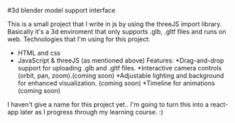 
#3d blender model support interface 

This is a small project that I write in js by using the threeJS import library.
Basically it's a 3d enviroment that only supports .glb, .gltf files and runs on web.
Technologies that I'm using for this project:
   * HTML and css
   * JavaScript & threeJS (as mentioned above)
Features:
*Drag-and-drop support for uploading .glb and .gltf files.
*Interactive camera controls (orbit, pan, zoom).(coming soon)
  *Adjustable lighting and background for enhanced visualization. (coming soon)
  *Timeline for animations (coming soon)

I haven't give a name for this project yet..
I'm going to turn this  into a react-app later as I progress through my learning course.  :)

